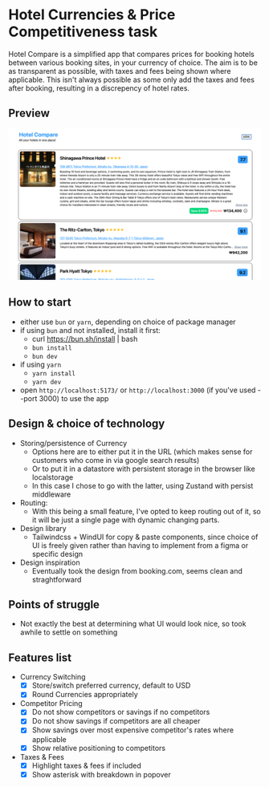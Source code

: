 # Hotel Currencies & Price Competitiveness task
Hotel Compare is a simplified app that compares prices for booking hotels between various booking sites, in your currency of choice.
The aim is to be as transparent as possible, with taxes and fees being shown where applicable. This isn't always possible as some only add the taxes and fees after booking, resulting in a discrepency of hotel rates.

## Preview
![Preview image](./public/sample-image.png "Preview")


## How to start
- either use `bun` or `yarn`, depending on choice of package manager
- if using `bun` and not installed, install it first:
  - curl https://bun.sh/install | bash
  - `bun install`
  - `bun dev`
- if using `yarn`
  - `yarn install`
  - `yarn dev`
- open `http://localhost:5173/` or `http://localhost:3000` (if you've used --port 3000) to use the app


## Design & choice of technology
- Storing/persistence of Currency
  - Options here are to either put it in the URL (which makes sense for customers who come in via google search results)
  - Or to put it in a datastore with persistent storage in the browser like localstorage 
  - In this case I chose to go with the latter, using Zustand with persist middleware
- Routing:
  - With this being a small feature, I've opted to keep routing out of it, so it will be just a single page with dynamic changing parts.
- Design library
  - Tailwindcss + WindUI for copy & paste components, since choice of UI is freely given rather than having to implement from a figma or specific design
- Design inspiration
  - Eventually took the design from booking.com, seems clean and straghtforward


## Points of struggle
- Not exactly the best at determining what UI would look nice, so took awhile to settle on something


## Features list
- Currency Switching
  - [x] Store/switch preferred currency, default to USD
  - [x] Round Currencies appropriately
- Competitor Pricing
  - [x] Do not show competitors or savings if no competitors
  - [x] Do not show savings if competitors are all cheaper
  - [x] Show savings over most expensive competitor's rates where applicable
  - [x] Show relative positioning to competitors
- Taxes & Fees
  - [x] Highlight taxes & fees if included
  - [x] Show asterisk with breakdown in popover